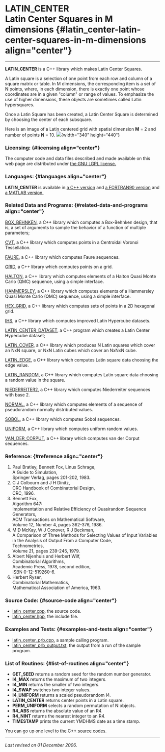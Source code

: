 LATIN\_CENTER\
Latin Center Squares in M dimensions {#latin_center-latin-center-squares-in-m-dimensions align="center"}
====================================

------------------------------------------------------------------------

**LATIN\_CENTER** is a C++ library which makes Latin Center Squares.

A Latin square is a selection of one point from each row and column of a
square matrix or table. In M dimensions, the corresponding item is a set
of N points, where, in each dimension, there is exactly one point whose
coordinates are in a given "column" or range of values. To emphasize the
use of higher dimensions, these objects are sometimes called Latin
hypersquares.

Once a Latin Square has been created, a Latin Center Square is
determined by choosing the center of each subsquare.

Here is an image of a Latin centered grid with spatial dimension **M** =
2 and number of points **N** = 10.
![](../../datasets/latin_center/latin_center_02_00010.png){width="340"
height="440"}

### Licensing: {#licensing align="center"}

The computer code and data files described and made available on this
web page are distributed under [the GNU LGPL
license.](../../txt/gnu_lgpl.txt)

### Languages: {#languages align="center"}

**LATIN\_CENTER** is available in [a C++
version](../../master/latin_center/latin_center.md) and [a FORTRAN90
version](../../f_src/latin_center/latin_center.md) and [a MATLAB
version.](../../m_src/latin_center/latin_center.md)

### Related Data and Programs: {#related-data-and-programs align="center"}

[BOX\_BEHNKEN](../../master/box_behnken/box_behnken.md), a C++
library which computes a Box-Behnken design, that is, a set of arguments
to sample the behavior of a function of multiple parameters;

[CVT](../../master/cvt/cvt.md), a C++ library which computes points
in a Centroidal Voronoi Tessellation.

[FAURE](../../master/faure/faure.md), a C++ library which computes
Faure sequences.

[GRID](../../master/grid/grid.md), a C++ library which computes
points on a grid.

[HALTON](../../master/halton/halton.md), a C++ library which computes
elements of a Halton Quasi Monte Carlo (QMC) sequence, using a simple
interface.

[HAMMERSLEY](../../master/hammersley/hammersley.md), a C++ library
which computes elements of a Hammersley Quasi Monte Carlo (QMC)
sequence, using a simple interface.

[HEX\_GRID](../../master/hex_grid/hex_grid.md), a C++ library which
computes sets of points in a 2D hexagonal grid.

[IHS](../../master/ihs/ihs.md), a C++ library which computes improved
Latin Hypercube datasets.

[LATIN\_CENTER\_DATASET](../../master/latin_center_dataset/latin_center_dataset.md),
a C++ program which creates a Latin Center Hypercube dataset;

[LATIN\_COVER](../../master/latin_cover/latin_cover.md), a C++
library which produces N Latin squares which cover an NxN square, or NxN
Latin cubes which cover an NxNxN cube.

[LATIN\_EDGE](../../master/latin_edge/latin_edge.md), a C++ library
which computes Latin square data choosing the edge value.

[LATIN\_RANDOM](../../master/latin_random/latin_random.md), a C++
library which computes Latin square data choosing a random value in the
square.

[NIEDERREITER2](../../master/niederreiter2/niederreiter2.md), a C++
library which computes Niederreiter sequences with base 2.

[NORMAL](../../master/normal/normal.md), a C++ library which computes
elements of a sequence of pseudorandom normally distributed values.

[SOBOL](../../master/sobol/sobol.md), a C++ library which computes
Sobol sequences.

[UNIFORM](../../master/uniform/uniform.md), a C++ library which
computes uniform random values.

[VAN\_DER\_CORPUT](../../master/van_der_corput/van_der_corput.md), a
C++ library which computes van der Corput sequences.

### Reference: {#reference align="center"}

1.  Paul Bratley, Bennett Fox, Linus Schrage,\
    A Guide to Simulation,\
    Springer Verlag, pages 201-202, 1983.
2.  C J Colbourn and J H Dinitz,\
    CRC Handbook of Combinatorial Design,\
    CRC, 1996.
3.  Bennett Fox,\
    Algorithm 647:\
    Implementation and Relative Efficiency of Quasirandom Sequence
    Generators,\
    ACM Transactions on Mathematical Software,\
    Volume 12, Number 4, pages 362-376, 1986.
4.  M D McKay, W J Conover, R J Beckman,\
    A Comparison of Three Methods for Selecting Values of Input
    Variables in the Analysis of Output From a Computer Code,\
    Technometrics,\
    Volume 21, pages 239-245, 1979.
5.  Albert Nijenhuis and Herbert Wilf,\
    Combinatorial Algorithms,\
    Academic Press, 1978, second edition,\
    ISBN 0-12-519260-6.
6.  Herbert Ryser,\
    Combinatorial Mathematics,\
    Mathematical Association of America, 1963.

### Source Code: {#source-code align="center"}

-   [latin\_center.cpp](latin_center.cpp), the source code.
-   [latin\_center.hpp](latin_center.hpp), the include file.

### Examples and Tests: {#examples-and-tests align="center"}

-   [latin\_center\_prb.cpp](latin_center_prb.cpp), a sample calling
    program.
-   [latin\_center\_prb\_output.txt](latin_center_prb_output.txt), the
    output from a run of the sample program.

### List of Routines: {#list-of-routines align="center"}

-   **GET\_SEED** returns a random seed for the random number generator.
-   **I4\_MAX** returns the maximum of two integers.
-   **I4\_MIN** returns the smaller of two integers.
-   **I4\_SWAP** switches two integer values.
-   **I4\_UNIFORM** returns a scaled pseudorandom I4.
-   **LATIN\_CENTER** returns center points in a Latin square.
-   **PERM\_UNIFORM** selects a random permutation of N objects.
-   **R4\_ABS** returns the absolute value of an R4.
-   **R4\_NINT** returns the nearest integer to an R4.
-   **TIMESTAMP** prints the current YMDHMS date as a time stamp.

You can go up one level to [the C++ source codes](../cpp_src.md).

------------------------------------------------------------------------

*Last revised on 01 December 2006.*
